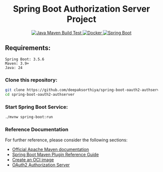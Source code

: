 <h1 style="text-align: center;">Spring Boot Authorization Server Project</h1>

<p style="text-align: center;">
  <a href="https://github.com/deepaksorthiya/spring-boot-oauth2-authserver/workflows/maven-build.yml">
    <img src="https://github.com/deepaksorthiya/spring-boot-oauth2-authserver/actions/workflows/maven-build.yml/badge.svg" alt="Java Maven Build Test"/>
  </a>
  <a href="https://hub.docker.com/r/deepaksorthiya/spring-boot-oauth2-authserver">
    <img src="https://img.shields.io/docker/pulls/deepaksorthiya/spring-boot-oauth2-authserver" alt="Docker"/>
  </a>
  <a href="https://spring.io/projects/spring-boot">
    <img src="https://img.shields.io/badge/spring--boot-3.5.6-brightgreen?logo=springboot" alt="Spring Boot"/>
  </a>
</p>

## Requirements:

```
Spring Boot: 3.5.6
Maven: 3.9+
Java: 24
```

### Clone this repository:

```bash
git clone https://github.com/deepaksorthiya/spring-boot-oauth2-authserver.git
cd spring-boot-oauth2-authserver
```

### Start Spring Boot Service:

```bash
./mvnw spring-boot:run
```

### Reference Documentation

For further reference, please consider the following sections:

* [Official Apache Maven documentation](https://maven.apache.org/guides/index.html)
* [Spring Boot Maven Plugin Reference Guide](https://docs.spring.io/spring-boot/docs/maven-plugin/reference/html/)
* [Create an OCI image](https://docs.spring.io/spring-boot/docs/maven-plugin/reference/html/#build-image)
* [OAuth2 Authorization Server](https://docs.spring.io/spring-authorization-server/reference/index.html)
